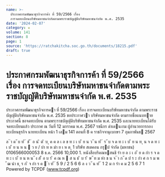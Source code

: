 ```yaml
---
name: >-
  ประกาศกรมพัฒนาธุรกิจการค้า ที่ 59/2566 เรื่อง
  การจดทะเบียนบริษัทมหาชนจำกัดตามพระราชบัญญัติบริษัทมหาชนจำกัด พ.ศ. 2535
date: '2024-02-07'
category: ค
volume: 141
section: 8
page: 1
source: 'https://ratchakitcha.soc.go.th/documents/18215.pdf'
draft: true
---
```


# ประกาศกรมพัฒนาธุรกิจการค้า ที่ 59/2566 เรื่อง การจดทะเบียนบริษัทมหาชนจำกัดตามพระราชบัญญัติบริษัทมหาชนจำกัด พ.ศ. 2535

ประกาศกรมพัฒนาธุรกิจการคา ที่ 59/2566 เรื่อง การจดทะเบียนบริษัทมหาชนจํากัด ตามพระราชบัญญัติบริษัทมหาชนจํากัด พ.ศ. 2535 ขอประกาศวา บริษัทมหาชนจํากัด ตามรายชื่อแนบทายประกาศนี้ ขอจดทะเบียน ตามพระราชบัญญัติบริษัทมหาชนจํากัด พ.ศ. 2535 และนายทะเบียนได้รับจดทะเบียนแล้ว ประกาศ ณ วันที่ 12 มกราคม พ.ศ. 2567 รชนีกร ดําเดนงาม ผู้อํานวยการกองทะเบียนธุรกิจ นายทะเบียน หน้า 1 เลม 141 ตอนที่ 8 ค ราชกิจจานุเบกษา 7 กุมภาพันธ 2567

ล ํ ำ ด ั บ ท ี ่ ช ื ่ อ น ิ ต ิ บ ุ ค ค ล เ ล ข ท ะ เ บ ี ย น ว ั น ท ี ่ ร ั บ จ ด ท ะ เ บ ี ย น ท ุ น จ ด ท ะ เ บ ี ย น ห น  ว ย / บำ ท ห มำ ย เ ห ต ุ 1 บริษัท สเตคอน กรุป จํากัด (มหาชน) 0106566000053 8 ธ.ค. 2566 10,000 1. หนังสือบริคณหสนธิ รำ ย ล ะ เ อ ี ย ด กำ ร จ ด ท ะ เ บ ี ย น ห น ั ง ส ื อ บ ร ิ ค ณ ห  ส น ธ ิ บ ร ิ ษ ั ท ม หำ ช น จ ํ ำ ก ั ด ป ร ะ กำ ศ ก ร ม พ ั ฒ นำ ธ ุ ร ก ิ จ กำ ร ค  ำ ท ี ่ 5 9 / 2 5 6 6 ล ง ว ั น ท ี ่ 1 2 ม ก รำ ค ม 2 5 6 7 1 Powered by TCPDF (www.tcpdf.org)
